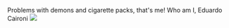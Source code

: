 Problems with demons and cigarette packs, that's me!
Who am I, Eduardo Caironi
![](https://media.tenor.com/RKex-cyZ7S0AAAAC/constantine.gif)
